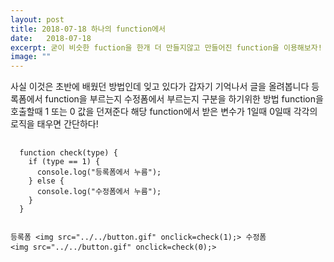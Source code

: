```yaml
---
layout: post
title: 2018-07-18 하나의 function에서 
date:   2018-07-18
excerpt: 굳이 비슷한 fuction을 한개 더 만들지않고 만들어진 function을 이용해보자!
image: ""
---
```


<div>
사실 이것은 초반에 배웠던 방법인데 잊고 있다가 갑자기 기억나서 글을 올려봅니다
등록폼에서 function을 부르는지 수정폼에서 부르는지 구분을 하기위한 방법
function을 호출할때 1 또는 0 값을 던져준다
해당 function에서 받은 변수가 1일때 0일때 각각의 로직을 태우면 간단하다!
<pre style="width:100%">
  <code>
  function check(type) {
    if (type == 1) {
      console.log("등록폼에서 누름");
    } else {
      console.log("수정폼에서 누름");
    }
  }
  
  등록폼
  &lt;img src="../../button.gif" onclick=check(1);&gt;
  수정폼
  &lt;img src="../../button.gif" onclick=check(0);&gt;
  </code>
</pre>
</div>
